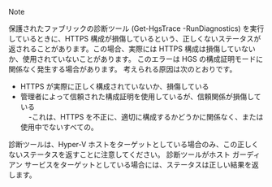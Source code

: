 > [!Note] 
> 保護されたファブリックの診断ツール (Get-HgsTrace -RunDiagnostics) を実行しているときに、HTTPS 構成が損傷しているという、正しくないステータスが返されることがあります。この場合、実際には HTTPS 構成は損傷していないか、使用されていないことがあります。 このエラーは HGS の構成証明モードに関係なく発生する場合があります。 考えられる原因は次のとおりです。
>
> - HTTPS が実際に正しく構成されていないか、損傷している<br>
> - 管理者によって信頼された構成証明を使用しているが、信頼関係が損傷している<br>
> &nbsp;&nbsp;&nbsp;&nbsp;-これは、HTTPS を不正に、適切に構成するかどうかに関係なく、または使用中でないすべての。<br>
>
> 診断ツールは、Hyper-V ホストをターゲットとしている場合のみ、この正しくないステータスを返すことに注意してください。 診断ツールがホスト ガーディアン サービスをターゲットとしている場合には、ステータスは正しい結果を返します。

<!-- Appears in guarded-fabric-setting-up-the-host-guardian-service-hgs.md and guarded-fabric-troubleshoot-diagnostics.md
-->
